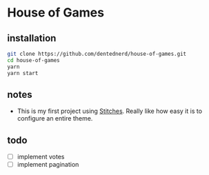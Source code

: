 # House of Games

## installation

```sh
git clone https://github.com/dentednerd/house-of-games.git
cd house-of-games
yarn
yarn start
```

## notes

- This is my first project using [Stitches](https://stitches.dev/). Really like how easy it is to configure an entire theme.

## todo

- [ ] implement votes
- [ ] implement pagination
